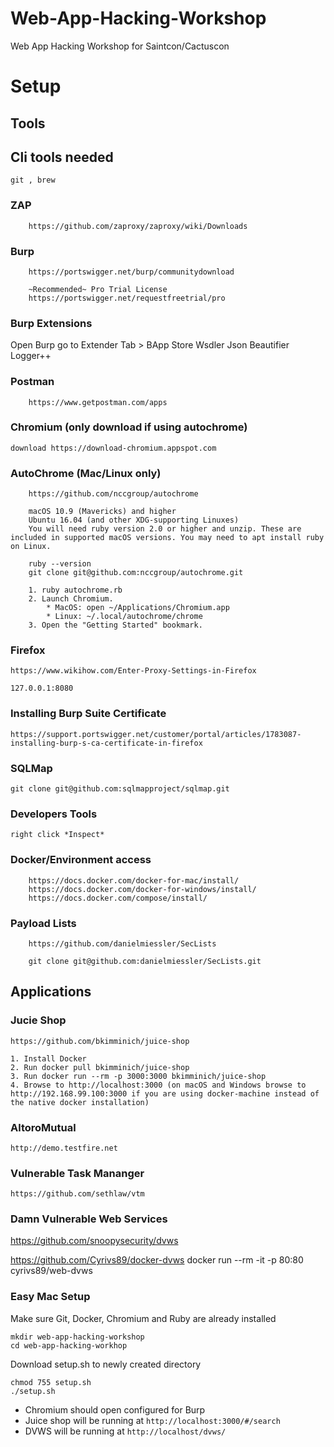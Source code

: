 # Web-App-Hacking-Workshop
Web App Hacking Workshop for Saintcon/Cactuscon



# Setup
## Tools
## Cli tools needed
	git , brew 
### ZAP
		https://github.com/zaproxy/zaproxy/wiki/Downloads
### Burp
		https://portswigger.net/burp/communitydownload
		
		~Recommended~ Pro Trial License
		https://portswigger.net/requestfreetrial/pro
		
### Burp Extensions
Open Burp go to Extender Tab > BApp Store 
Wsdler
Json Beautifier
Logger++
		
### Postman

		https://www.getpostman.com/apps
		
### Chromium (only download if using autochrome)
	download https://download-chromium.appspot.com

### AutoChrome (Mac/Linux only)
		https://github.com/nccgroup/autochrome
		
		macOS 10.9 (Mavericks) and higher
		Ubuntu 16.04 (and other XDG-supporting Linuxes)
		You will need ruby version 2.0 or higher and unzip. These are included in supported macOS versions. You may need to apt install ruby on Linux.
		
		ruby --version
		git clone git@github.com:nccgroup/autochrome.git
		
		1. ruby autochrome.rb
		2. Launch Chromium.
			* MacOS: open ~/Applications/Chromium.app
			* Linux: ~/.local/autochrome/chrome
		3. Open the "Getting Started" bookmark.
### Firefox 
	https://www.wikihow.com/Enter-Proxy-Settings-in-Firefox
	
	127.0.0.1:8080
	
### Installing Burp Suite Certificate
	https://support.portswigger.net/customer/portal/articles/1783087-installing-burp-s-ca-certificate-in-firefox
### SQLMap
	git clone git@github.com:sqlmapproject/sqlmap.git
### Developers Tools
 	right click *Inspect*
### Docker/Environment access
		https://docs.docker.com/docker-for-mac/install/
		https://docs.docker.com/docker-for-windows/install/
		https://docs.docker.com/compose/install/
		
### Payload Lists
		https://github.com/danielmiessler/SecLists
		
		git clone git@github.com:danielmiessler/SecLists.git
## Applications 		
### Jucie Shop
	https://github.com/bkimminich/juice-shop
	
	1. Install Docker
	2. Run docker pull bkimminich/juice-shop
	3. Run docker run --rm -p 3000:3000 bkimminich/juice-shop
	4. Browse to http://localhost:3000 (on macOS and Windows browse to http://192.168.99.100:3000 if you are using docker-machine instead of the native docker installation)

### AltoroMutual
	http://demo.testfire.net

### Vulnerable Task Mananger

	https://github.com/sethlaw/vtm

### Damn Vulnerable Web Services 

https://github.com/snoopysecurity/dvws

https://github.com/Cyrivs89/docker-dvws
docker run --rm -it -p 80:80 cyrivs89/web-dvws
	
### Easy Mac Setup
Make sure Git, Docker, Chromium and Ruby are already installed
``` 
mkdir web-app-hacking-workshop
cd web-app-hacking-workhop
```
Download setup.sh to newly created directory
```
chmod 755 setup.sh
./setup.sh
```
* Chromium should open configured for Burp
* Juice shop will be running at `http://localhost:3000/#/search`
* DVWS will be running at `http://localhost/dvws/`

